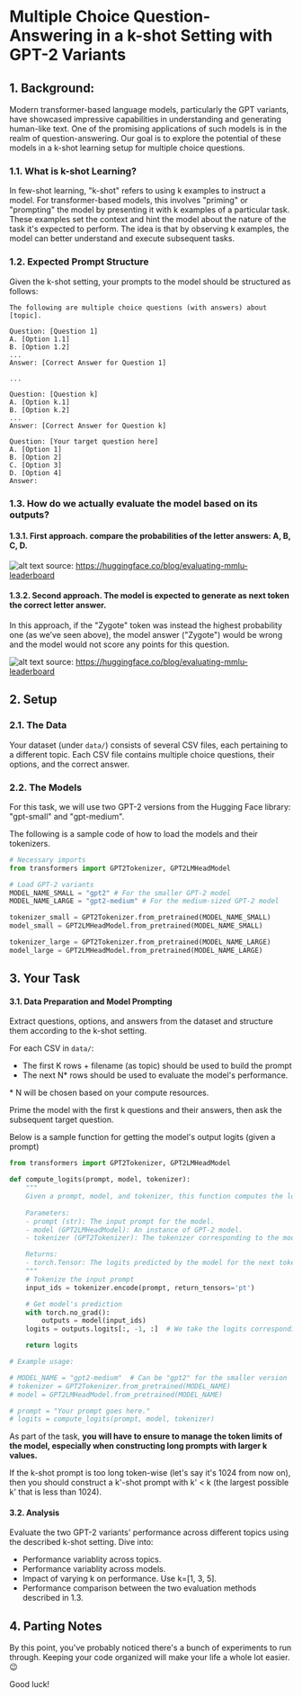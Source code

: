 # Multiple Choice Question-Answering in a k-shot Setting with GPT-2 Variants

## 1. Background:

Modern transformer-based language models, particularly the GPT variants, have showcased impressive capabilities in understanding and generating human-like text. One of the promising applications of such models is in the realm of question-answering. Our goal is to explore the potential of these models in a k-shot learning setup for multiple choice questions.

### 1.1. What is k-shot Learning?

In few-shot learning, "k-shot" refers to using k examples to instruct a model. For transformer-based models, this involves "priming" or "prompting" the model by presenting it with k examples of a particular task. These examples set the context and hint the model about the nature of the task it's expected to perform. The idea is that by observing k examples, the model can better understand and execute subsequent tasks.

### 1.2. Expected Prompt Structure

Given the k-shot setting, your prompts to the model should be structured as follows:

```
The following are multiple choice questions (with answers) about [topic].

Question: [Question 1]
A. [Option 1.1]
B. [Option 1.2]
...
Answer: [Correct Answer for Question 1]

...

Question: [Question k]
A. [Option k.1]
B. [Option k.2]
...
Answer: [Correct Answer for Question k]

Question: [Your target question here]
A. [Option 1]
B. [Option 2]
C. [Option 3]
D. [Option 4]
Answer:
```

### 1.3. How do we actually evaluate the model based on its outputs?

#### **1.3.1. First approach.** compare the probabilities of the letter answers: A, B, C, D. 

![alt text](https://huggingface.co/datasets/huggingface/documentation-images/resolve/main/blog/evaluating-mmlu-leaderboard/LLM-05.png) 
source: https://huggingface.co/blog/evaluating-mmlu-leaderboard

#### **1.3.2. Second approach.** The model is expected to generate as next token the correct letter answer.

In this approach, if the "Zygote" token was instead the highest probability one (as we’ve seen above), the model answer ("Zygote") would be wrong and the model would not score any points for this question.

![alt text](https://huggingface.co/datasets/huggingface/documentation-images/resolve/main/blog/evaluating-mmlu-leaderboard/LLM-06.png)
source: https://huggingface.co/blog/evaluating-mmlu-leaderboard

## 2. Setup

### 2.1. The Data

Your dataset (under ```data/```) consists of several CSV files, each pertaining to a different topic. Each CSV file contains multiple choice questions, their options, and the correct answer.

### 2.2. The Models

For this task, we will use two GPT-2 versions from the Hugging Face library: "gpt-small" and "gpt-medium". 

The following is a sample code of how to load the models and their tokenizers.

```python
# Necessary imports
from transformers import GPT2Tokenizer, GPT2LMHeadModel

# Load GPT-2 variants
MODEL_NAME_SMALL = "gpt2" # For the smaller GPT-2 model
MODEL_NAME_LARGE = "gpt2-medium" # For the medium-sized GPT-2 model

tokenizer_small = GPT2Tokenizer.from_pretrained(MODEL_NAME_SMALL)
model_small = GPT2LMHeadModel.from_pretrained(MODEL_NAME_SMALL)

tokenizer_large = GPT2Tokenizer.from_pretrained(MODEL_NAME_LARGE)
model_large = GPT2LMHeadModel.from_pretrained(MODEL_NAME_LARGE)
```

## 3. Your Task

#### **3.1. Data Preparation and Model Prompting**

Extract questions, options, and answers from the dataset and structure them according to the k-shot setting.

For each CSV in ```data/```: 
- The first K rows + filename (as topic) should be used to build the prompt
- The next N* rows should be used to evaluate the model's performance. 

\* N will be chosen based on your compute resources. 

Prime the model with the first k questions and their answers, then ask the subsequent target question.

Below is a sample function for getting the model's output logits (given a prompt)

```python
from transformers import GPT2Tokenizer, GPT2LMHeadModel

def compute_logits(prompt, model, tokenizer):
    """
    Given a prompt, model, and tokenizer, this function computes the logits for the next token(s).
    
    Parameters:
    - prompt (str): The input prompt for the model.
    - model (GPT2LMHeadModel): An instance of GPT-2 model.
    - tokenizer (GPT2Tokenizer): The tokenizer corresponding to the model.

    Returns:
    - torch.Tensor: The logits predicted by the model for the next token(s).
    """
    # Tokenize the input prompt
    input_ids = tokenizer.encode(prompt, return_tensors='pt')

    # Get model's prediction
    with torch.no_grad():
        outputs = model(input_ids)
    logits = outputs.logits[:, -1, :]  # We take the logits corresponding to the last token in the prompt

    return logits

# Example usage:

# MODEL_NAME = "gpt2-medium"  # Can be "gpt2" for the smaller version
# tokenizer = GPT2Tokenizer.from_pretrained(MODEL_NAME)
# model = GPT2LMHeadModel.from_pretrained(MODEL_NAME)

# prompt = "Your prompt goes here."
# logits = compute_logits(prompt, model, tokenizer)
```

As part of the task, **you will have to ensure to manage the token limits of the model, especially when constructing long prompts with larger k values.** 

If the k-shot prompt is too long token-wise (let's say it's 1024 from now on), then you should construct a k'-shot prompt with k' < k (the largest possible k' that is less than 1024). 

#### **3.2. Analysis**

Evaluate the two GPT-2 variants' performance across different topics using the described k-shot setting. Dive into:
- Performance variablity across topics.
- Performance variablity across models. 
- Impact of varying k on performance. Use k=[1, 3, 5].
- Performance comparison between the two evaluation methods described in 1.3. 

## 4. Parting Notes

By this point, you've probably noticed there's a bunch of experiments to run through. Keeping your code organized will make your life a whole lot easier. 😉

Good luck! 
